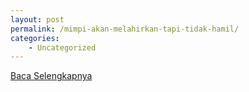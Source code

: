 ```yaml
---
layout: post
permalink: /mimpi-akan-melahirkan-tapi-tidak-hamil/
categories:
    - Uncategorized
---
```


[Baca Selengkapnya](/02)